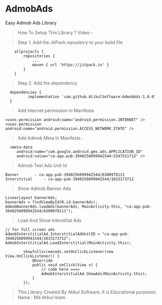 # AdmobAds
Easy Admob Ads Library

> How To Setup This Library ?
Video - 

> Step 1. Add the JitPack repository to your build file
```
	allprojects {
		repositories {
			...
			maven { url 'https://jitpack.io' }
		}
	}
  ```
  > Step 2. Add the dependency
  ```
  	dependencies {
	        implementation 'com.github.AtikulSoftware:AdmobAds:1.0.0'
	}
  ```
  
  > Add Internet permission in Manifests
  ```
  <uses-permission android:name="android.permission.INTERNET" />  
  <uses-permission android:name="android.permission.ACCESS_NETWORK_STATE" />  
  ```
  
  > Add Admob Meta In Manifests .
  ```
    <meta-data  
       android:name="com.google.android.gms.ads.APPLICATION_ID"  
       android:value="ca-app-pub-3940256099942544~3347511713" />  
```

> Admob Test Ads Unit Id
```
Banner		 - ca-app-pub-3940256099942544/6300978111
Interstitial	 - ca-app-pub-3940256099942544/1033173712
```

> Show Admob Banner Ads 
```
LinearLayout bannerAds;
bannerAds = findViewById(R.id.bannerAds);
AdmobBannerAds.loadAds(bannerAds, MainActivity.this, "ca-app-pub-3940256099942544/6300978111");
```

> Load And Show Interstitial Ads
```
// for full screen ads
AdmobInterstitialAd.InterstitialAdUnitID = "ca-app-pub-3940256099942544/1033173712";
AdmobInterstitialAd.LoadInterstitial(MainActivity.this);

        showfullscreenads.setOnClickListener(new View.OnClickListener() {
            @Override
            public void onClick(View v) {
                // code here ====
                AdmobInterstitialAd.ShowAds(MainActivity.this);
            }
        });
```

> This Library Created By Atikul Software. It is Educational purposes. 
Name : Md Atikul Islam
